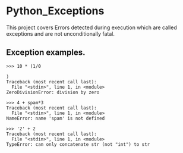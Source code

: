# Python_Exceptions

This project covers Errors detected during execution which are called exceptions and are not unconditionally fatal.

## Exception examples.

```
>>> 10 * (1/0

)
Traceback (most recent call last):
  File "<stdin>", line 1, in <module>
ZeroDivisionError: division by zero

>>> 4 + spam*3
Traceback (most recent call last):
  File "<stdin>", line 1, in <module>
NameError: name 'spam' is not defined

>>> '2' + 2
Traceback (most recent call last):
  File "<stdin>", line 1, in <module>
TypeError: can only concatenate str (not "int") to str
```
